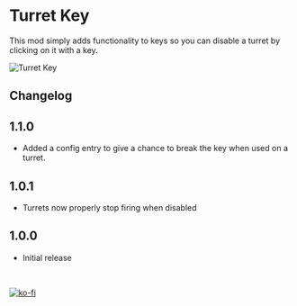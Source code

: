 # Turret Key

This mod simply adds functionality to keys so you can disable a turret by clicking on it with a key.

![Turret Key](https://github.com/nomnomab/lc-turret-key/blob/434b4581b7a7e9ce9ac69c53a7bf0b780e86c8e9/images/preview.png?raw=true)

## Changelog

## 1.1.0

- Added a config entry to give a chance to break the key when used on a turret.

## 1.0.1

- Turrets now properly stop firing when disabled

## 1.0.0

- Initial release

<br/>

[![ko-fi](https://ko-fi.com/img/githubbutton_sm.svg)](https://ko-fi.com/B0B6R2Z9U)